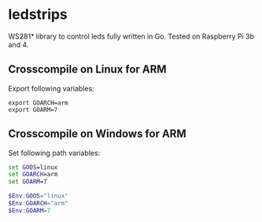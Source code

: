 # ledstrips

WS281* library to control leds fully written in Go. 
Tested on Raspberry Pi 3b and 4.

## Crosscompile on Linux for ARM

Export following variables:

```terminal
export GOARCH=arm
export GOARM=7
```

## Crosscompile on Windows for ARM

Set following path variables:

```cmd
set GOOS=linux
set GOARCH=arm
set GOARM=7
```

```powershell
$Env:GOOS="linux"
$Env:GOARCH="arm"
$Env:GOARM=7
```
